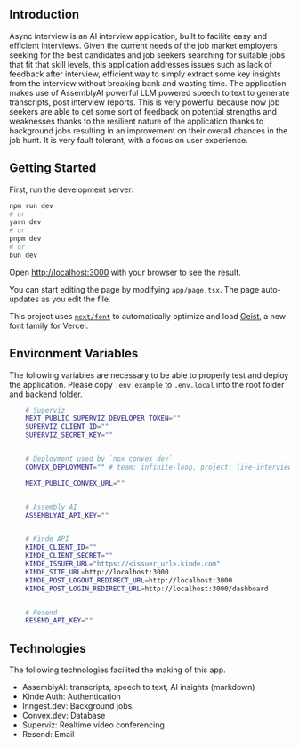 ## Introduction

Async interview is an AI interview application, built to facilite easy and efficient interviews. Given the current needs of the job market employers seeking for the best candidates and job seekers searching for suitable jobs that fit that skill levels, this application addresses issues such as lack of feedback after interview, efficient way to simply extract some key insights from the interview without breaking bank and wasting time. The application makes use of AssemblyAI powerful LLM powered speech to text to generate transcripts, post interview reports. This is very powerful because now job seekers are able to get some sort of feedback on potential strengths and weaknesses thanks to the resilient nature of the application thanks to background jobs resulting in an improvement on their overall chances in the job hunt. It is very fault tolerant, with a focus on user experience.

## Getting Started

First, run the development server:

```bash
npm run dev
# or
yarn dev
# or
pnpm dev
# or
bun dev
```

Open [http://localhost:3000](http://localhost:3000) with your browser to see the result.

You can start editing the page by modifying `app/page.tsx`. The page auto-updates as you edit the file.

This project uses [`next/font`](https://nextjs.org/docs/app/building-your-application/optimizing/fonts) to automatically optimize and load [Geist](https://vercel.com/font), a new font family for Vercel.

## Environment Variables

The following variables are necessary to be able to properly test and deploy the application. Please copy `.env.example` to `.env.local` into the root folder and backend folder.

```sh
    # Superviz
    NEXT_PUBLIC_SUPERVIZ_DEVELOPER_TOKEN=""
    SUPERVIZ_CLIENT_ID=""
    SUPERVIZ_SECRET_KEY=""


    # Deployment used by `npx convex dev`
    CONVEX_DEPLOYMENT="" # team: infinite-loop, project: live-interviewer

    NEXT_PUBLIC_CONVEX_URL=""


    # Assembly AI
    ASSEMBLYAI_API_KEY=""


    # Kinde API
    KINDE_CLIENT_ID=""
    KINDE_CLIENT_SECRET=""
    KINDE_ISSUER_URL="https://<issuer_url>.kinde.com"
    KINDE_SITE_URL=http://localhost:3000
    KINDE_POST_LOGOUT_REDIRECT_URL=http://localhost:3000
    KINDE_POST_LOGIN_REDIRECT_URL=http://localhost:3000/dashboard


    # Resend
    RESEND_API_KEY=""
```

## Technologies

The following technologies facilited the making of this app.

- AssemblyAI: transcripts, speech to text, AI insights (markdown)
- Kinde Auth: Authentication
- Inngest.dev: Background jobs.
- Convex.dev: Database
- Superviz: Realtime video conferencing
- Resend: Email
